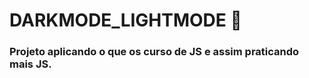 # DARKMODE_LIGHTMODE :lantern:

### Projeto aplicando o que os curso de JS e assim praticando mais JS.

